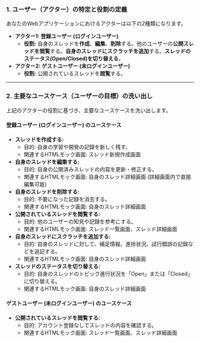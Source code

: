 ### 1. ユーザー（アクター）の特定と役割の定義

あなたのWebアプリケーションにおけるアクターは以下の2種類になります。

* **アクター1: 登録ユーザー (ログインユーザー)**
    * **役割:** 自身のスレッドを**作成**、**編集**、**削除**する。他のユーザーの**公開スレッドを閲覧**する。**自身のスレッドにスクラッチを追加**する。**スレッドのステータス(Open/Closed)を切り替える**。
* **アクター2: ゲストユーザー (未ログインユーザー)**
    * **役割:** 公開されているスレッドを**閲覧**する。

---

### 2. 主要なユースケース（ユーザーの目標）の洗い出し

上記のアクターの役割に基づき、主要なユースケースを洗い出します。

#### 登録ユーザー (ログインユーザー) のユースケース

* **スレッドを作成する:**
    * 目的: 自身の学習や開発の記録を新しく残す。
    * 関連するHTMLモック画面: スレッド新規作成画面
* **自身のスレッドを編集する:**
    * 目的: 自身の公開済みスレッドの内容を更新・修正する。
    * 関連するHTMLモック画面: 自身のスレッド詳細画面 (詳細画面内で直接編集可能)
* **自身のスレッドを削除する:**
    * 目的: 不要になった記録を消去する。
    * 関連するHTMLモック画面: 自身のスレッド詳細画面
* **公開されているスレッドを閲覧する:**
    * 目的: 他のユーザーの知見や記録を参考にする。
    * 関連するHTMLモック画面: スレッド一覧画面、スレッド詳細画面
* **自身のスレッドにスクラッチを追加する:**
    * 目的: 自身のスレッドに対して、補足情報、進捗状況、試行錯誤の記録などを追記する。
    * 関連するHTMLモック画面: 自身のスレッド詳細画面
* **スレッドのステータスを切り替える:**
    * 目的: 自身のスレッドのトピック進行状況を「Open」または「Closed」に切り替える。
    * 関連するHTMLモック画面: 自身のスレッド詳細画面

#### ゲストユーザー (未ログインユーザー) のユースケース

* **公開されているスレッドを閲覧する:**
    * 目的: アカウント登録なしでスレッドの内容を確認する。
    * 関連するHTMLモック画面: スレッド一覧画面、スレッド詳細画面
